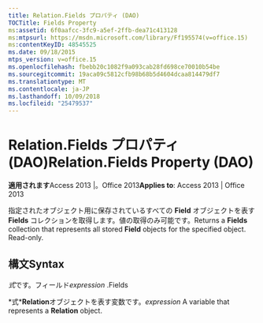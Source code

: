 ```yaml
---
title: Relation.Fields プロパティ (DAO)
TOCTitle: Fields Property
ms:assetid: 6f0aafcc-3fc9-a5ef-2ffb-dea71c413128
ms:mtpsurl: https://msdn.microsoft.com/library/Ff195574(v=office.15)
ms:contentKeyID: 48545525
ms.date: 09/18/2015
mtps_version: v=office.15
ms.openlocfilehash: fbebb20c1082f9a093cab28fd698ce70010b54be
ms.sourcegitcommit: 19aca09c5812cfb98b68b5d4604dcaa814479df7
ms.translationtype: MT
ms.contentlocale: ja-JP
ms.lasthandoff: 10/09/2018
ms.locfileid: "25479537"
---
```

# <a name="relationfields-property-dao"></a><span data-ttu-id="16829-102">Relation.Fields プロパティ (DAO)</span><span class="sxs-lookup"><span data-stu-id="16829-102">Relation.Fields Property (DAO)</span></span>


<span data-ttu-id="16829-103">**適用されます**Access 2013 |。Office 2013</span><span class="sxs-lookup"><span data-stu-id="16829-103">**Applies to**: Access 2013 | Office 2013</span></span>

<span data-ttu-id="16829-p101">指定されたオブジェクト用に保存されているすべての **Field** オブジェクトを表す **Fields** コレクションを取得します。値の取得のみ可能です。</span><span class="sxs-lookup"><span data-stu-id="16829-p101">Returns a **Fields** collection that represents all stored **Field** objects for the specified object. Read-only.</span></span>

## <a name="syntax"></a><span data-ttu-id="16829-106">構文</span><span class="sxs-lookup"><span data-stu-id="16829-106">Syntax</span></span>

<span data-ttu-id="16829-107">*式*です。フィールド</span><span class="sxs-lookup"><span data-stu-id="16829-107">*expression* .Fields</span></span>

<span data-ttu-id="16829-108">\*式\***Relation**オブジェクトを表す変数です。</span><span class="sxs-lookup"><span data-stu-id="16829-108">*expression* A variable that represents a **Relation** object.</span></span>

